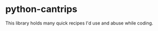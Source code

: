 python-cantrips
===============

This library holds many quick recipes I'd use and abuse while coding.
